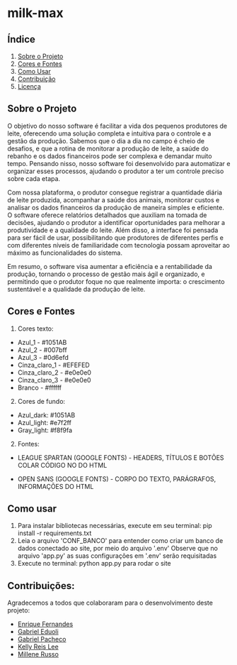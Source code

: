 # milk-max

## Índice
1. [Sobre o Projeto](#sobre-o-projeto)
2. [Cores e Fontes](#cores-e-fontes)
3. [Como Usar](#como-usar)
4. [Contribuição](#contribuições)
5. [Licença](#licença)


## Sobre o Projeto
O objetivo do nosso software é facilitar a vida dos pequenos produtores de leite, oferecendo uma solução completa e intuitiva para o controle e a gestão da produção. Sabemos que o dia a dia no campo é cheio de desafios, e que a rotina de monitorar a produção de leite, a saúde do rebanho e os dados financeiros pode ser complexa e demandar muito tempo. Pensando nisso, nosso software foi desenvolvido para automatizar e organizar esses processos, ajudando o produtor a ter um controle preciso sobre cada etapa.

Com nossa plataforma, o produtor consegue registrar a quantidade diária de leite produzida, acompanhar a saúde dos animais, monitorar custos e analisar os dados financeiros da produção de maneira simples e eficiente. O software oferece relatórios detalhados que auxiliam na tomada de decisões, ajudando o produtor a identificar oportunidades para melhorar a produtividade e a qualidade do leite. Além disso, a interface foi pensada para ser fácil de usar, possibilitando que produtores de diferentes perfis e com diferentes níveis de familiaridade com tecnologia possam aproveitar ao máximo as funcionalidades do sistema.

Em resumo, o software visa aumentar a eficiência e a rentabilidade da produção, tornando o processo de gestão mais ágil e organizado, e permitindo que o produtor foque no que realmente importa: o crescimento sustentável e a qualidade da produção de leite.


## Cores e Fontes
1. Cores texto: 
 - Azul_1 - #1051AB
 - Azul_2 - #007bff
 - Azul_3 - #0d6efd
 - Cinza_claro_1 - #EFEFED
 - Cinza_claro_2 - #e0e0e0
 - Cinza_claro_3 - #e0e0e0
 - Branco - #ffffff

2. Cores de fundo:
 - Azul_dark: #1051AB
 - Azul_light: #e7f2ff
 - Gray_light: #f8f9fa 

2. Fontes:
 - LEAGUE SPARTAN (GOOGLE FONTS) - HEADERS, TÍTULOS E BOTÕES 
COLAR CÓDIGO NO <head> DO HTML

 - OPEN SANS (GOOGLE FONTS) - CORPO DO TEXTO, PARÁGRAFOS, INFORMAÇÕES <head> DO HTML

## Como usar
1. Para instalar bibliotecas necessárias,
execute em seu terminal: pip install -r requirements.txt
2. Leia o arquivo 'CONF_BANCO' para entender como criar um banco de dados conectado ao site,
por meio do arquivo '.env'
Observe que no arquivo 'app.py' as suas configurações em '.env' serão requisitadas
3. Execute no terminal: python app.py para rodar o site

## Contribuições:
Agradecemos a todos que colaboraram para o desenvolvimento deste projeto:

- [Enrique Fernandes](https://github.com/enrique-fcnr)
- [Gabriel Eduoli](https://github.com/gabrieleduoli)
- [Gabriel Pacheco](https://linkedin.com/in/username3)
- [Kelly Reis Lee](https://github.com/KellyReisLee)
- [Millene Russo](https://github.com/millennium164)





